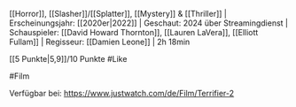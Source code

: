
[[Horror]], [[Slasher]]/[[Splatter]], [[Mystery]] & [[Thriller]] | Erscheinungsjahr: [[2020er|2022]] | Geschaut: 2024 über Streamingdienst | Schauspieler: [[David Howard Thornton]], [[Lauren LaVera]], [[Elliott Fullam]] | Regisseur: [[Damien Leone]] | 2h 18min

[[5 Punkte|5,9]]/10 Punkte #Like


#Film

Verfügbar bei: https://www.justwatch.com/de/Film/Terrifier-2